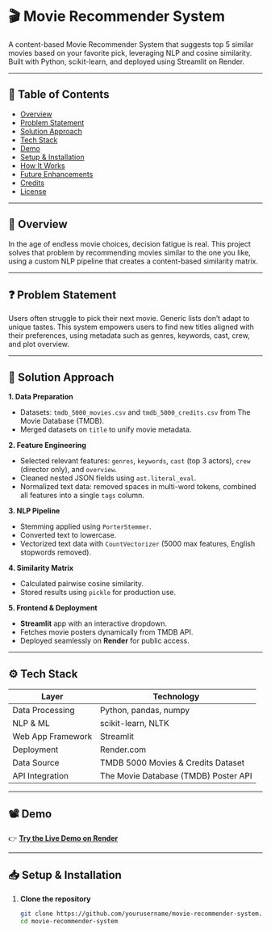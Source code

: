 # 🎬 Movie Recommender System

A content-based Movie Recommender System that suggests top 5 similar movies based on your favorite pick, leveraging NLP and cosine similarity. Built with Python, scikit-learn, and deployed using Streamlit on Render.

---

## 📌 Table of Contents

- [Overview](#overview)
- [Problem Statement](#problem-statement)
- [Solution Approach](#solution-approach)
- [Tech Stack](#tech-stack)
- [Demo](#demo)
- [Setup & Installation](#setup--installation)
- [How It Works](#how-it-works)
- [Future Enhancements](#future-enhancements)
- [Credits](#credits)
- [License](#license)

---

## 🚀 Overview

In the age of endless movie choices, decision fatigue is real. This project solves that problem by recommending movies similar to the one you like, using a custom NLP pipeline that creates a content-based similarity matrix.

---

## ❓ Problem Statement

Users often struggle to pick their next movie. Generic lists don’t adapt to unique tastes. This system empowers users to find new titles aligned with their preferences, using metadata such as genres, keywords, cast, crew, and plot overview.

---

## 🧩 Solution Approach

**1. Data Preparation**

- Datasets: `tmdb_5000_movies.csv` and `tmdb_5000_credits.csv` from The Movie Database (TMDB).
- Merged datasets on `title` to unify movie metadata.

**2. Feature Engineering**

- Selected relevant features: `genres`, `keywords`, `cast` (top 3 actors), `crew` (director only), and `overview`.
- Cleaned nested JSON fields using `ast.literal_eval`.
- Normalized text data: removed spaces in multi-word tokens, combined all features into a single `tags` column.

**3. NLP Pipeline**

- Stemming applied using `PorterStemmer`.
- Converted text to lowercase.
- Vectorized text data with `CountVectorizer` (5000 max features, English stopwords removed).

**4. Similarity Matrix**

- Calculated pairwise cosine similarity.
- Stored results using `pickle` for production use.

**5. Frontend & Deployment**

- **Streamlit** app with an interactive dropdown.
- Fetches movie posters dynamically from TMDB API.
- Deployed seamlessly on **Render** for public access.

---

## ⚙️ Tech Stack

| Layer               | Technology                               |
|---------------------|------------------------------------------|
| Data Processing     | Python, pandas, numpy                    |
| NLP & ML            | scikit-learn, NLTK                       |
| Web App Framework   | Streamlit                                |
| Deployment          | Render.com                               |
| Data Source         | TMDB 5000 Movies & Credits Dataset       |
| API Integration     | The Movie Database (TMDB) Poster API     |

---

## 📽️ Demo

👉 [**Try the Live Demo on Render**](https://movie-recommender-system-yashkalra27.onrender.com/)

---

## 📥 Setup & Installation

1. **Clone the repository**

   ```bash
   git clone https://github.com/yourusername/movie-recommender-system.git
   cd movie-recommender-system
